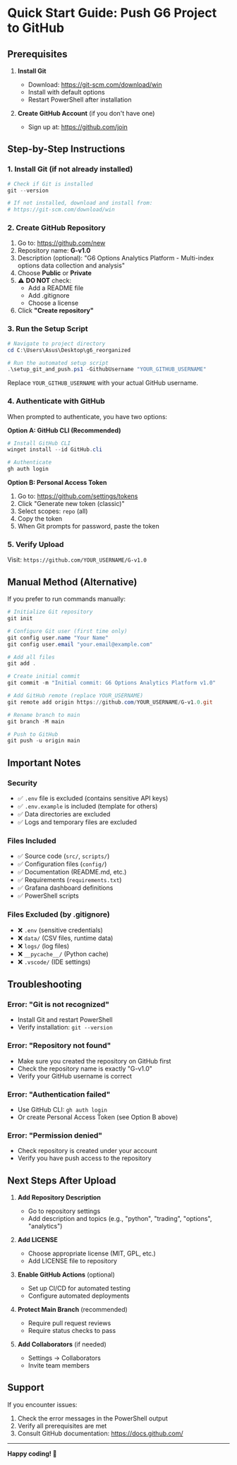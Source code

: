 # Quick Start Guide: Push G6 Project to GitHub

## Prerequisites
1. **Install Git**
   - Download: https://git-scm.com/download/win
   - Install with default options
   - Restart PowerShell after installation

2. **Create GitHub Account** (if you don't have one)
   - Sign up at: https://github.com/join

## Step-by-Step Instructions

### 1. Install Git (if not already installed)
```powershell
# Check if Git is installed
git --version

# If not installed, download and install from:
# https://git-scm.com/download/win
```

### 2. Create GitHub Repository
1. Go to: https://github.com/new
2. Repository name: **G-v1.0**
3. Description (optional): "G6 Options Analytics Platform - Multi-index options data collection and analysis"
4. Choose **Public** or **Private**
5. ⚠️ **DO NOT** check:
   - Add a README file
   - Add .gitignore
   - Choose a license
6. Click **"Create repository"**

### 3. Run the Setup Script
```powershell
# Navigate to project directory
cd C:\Users\Asus\Desktop\g6_reorganized

# Run the automated setup script
.\setup_git_and_push.ps1 -GithubUsername "YOUR_GITHUB_USERNAME"
```

Replace `YOUR_GITHUB_USERNAME` with your actual GitHub username.

### 4. Authenticate with GitHub
When prompted to authenticate, you have two options:

**Option A: GitHub CLI (Recommended)**
```powershell
# Install GitHub CLI
winget install --id GitHub.cli

# Authenticate
gh auth login
```

**Option B: Personal Access Token**
1. Go to: https://github.com/settings/tokens
2. Click "Generate new token (classic)"
3. Select scopes: `repo` (all)
4. Copy the token
5. When Git prompts for password, paste the token

### 5. Verify Upload
Visit: `https://github.com/YOUR_USERNAME/G-v1.0`

## Manual Method (Alternative)

If you prefer to run commands manually:

```powershell
# Initialize Git repository
git init

# Configure Git user (first time only)
git config user.name "Your Name"
git config user.email "your.email@example.com"

# Add all files
git add .

# Create initial commit
git commit -m "Initial commit: G6 Options Analytics Platform v1.0"

# Add GitHub remote (replace YOUR_USERNAME)
git remote add origin https://github.com/YOUR_USERNAME/G-v1.0.git

# Rename branch to main
git branch -M main

# Push to GitHub
git push -u origin main
```

## Important Notes

### Security
- ✅ `.env` file is excluded (contains sensitive API keys)
- ✅ `.env.example` is included (template for others)
- ✅ Data directories are excluded
- ✅ Logs and temporary files are excluded

### Files Included
- ✅ Source code (`src/`, `scripts/`)
- ✅ Configuration files (`config/`)
- ✅ Documentation (README.md, etc.)
- ✅ Requirements (`requirements.txt`)
- ✅ Grafana dashboard definitions
- ✅ PowerShell scripts

### Files Excluded (by .gitignore)
- ❌ `.env` (sensitive credentials)
- ❌ `data/` (CSV files, runtime data)
- ❌ `logs/` (log files)
- ❌ `__pycache__/` (Python cache)
- ❌ `.vscode/` (IDE settings)

## Troubleshooting

### Error: "Git is not recognized"
- Install Git and restart PowerShell
- Verify installation: `git --version`

### Error: "Repository not found"
- Make sure you created the repository on GitHub first
- Check the repository name is exactly "G-v1.0"
- Verify your GitHub username is correct

### Error: "Authentication failed"
- Use GitHub CLI: `gh auth login`
- Or create Personal Access Token (see Option B above)

### Error: "Permission denied"
- Check repository is created under your account
- Verify you have push access to the repository

## Next Steps After Upload

1. **Add Repository Description**
   - Go to repository settings
   - Add description and topics (e.g., "python", "trading", "options", "analytics")

2. **Add LICENSE**
   - Choose appropriate license (MIT, GPL, etc.)
   - Add LICENSE file to repository

3. **Enable GitHub Actions** (optional)
   - Set up CI/CD for automated testing
   - Configure automated deployments

4. **Protect Main Branch** (recommended)
   - Require pull request reviews
   - Require status checks to pass

5. **Add Collaborators** (if needed)
   - Settings → Collaborators
   - Invite team members

## Support

If you encounter issues:
1. Check the error messages in the PowerShell output
2. Verify all prerequisites are met
3. Consult GitHub documentation: https://docs.github.com/

---

**Happy coding! 🚀**
